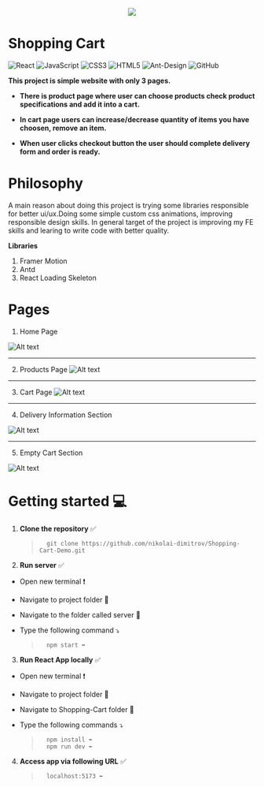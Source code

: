 <p align="center">
    <img src="https://res.cloudinary.com/dltjy2gzz/image/upload/v1724929925/E-Store%20Screenshots/E-Store_p7eom9.png">
</p>

# Shopping Cart

![React](https://img.shields.io/badge/react-%2320232a.svg?style=for-the-badge&logo=react&logoColor=%2361DAFB)
![JavaScript](https://img.shields.io/badge/javascript-%23323330.svg?style=for-the-badge&logo=javascript&logoColor=%23F7DF1E)
![CSS3](https://img.shields.io/badge/css3-%231572B6.svg?style=for-the-badge&logo=css3&logoColor=white)
![HTML5](https://img.shields.io/badge/html5-%23E34F26.svg?style=for-the-badge&logo=html5&logoColor=white)
![Ant-Design](https://img.shields.io/badge/-AntDesign-%230170FE?style=for-the-badge&logo=ant-design&logoColor=white)
![GitHub](https://img.shields.io/badge/github-%23121011.svg?style=for-the-badge&logo=github&logoColor=white)

**This project is simple website with only 3 pages.**

-   **There is product page where user can choose products check product specifications and add it into a cart.**

-   **In cart page users can increase/decrease quantity of items you have choosen, remove an item.**

-   **When user clicks checkout button the user should complete delivery form and order is ready.**

# Philosophy

A main reason about doing this project is trying some libraries responsible for better ui/ux.Doing some simple custom css animations, improving responsible design skills. In general target of the project is improving my FE skills and learing to write code with better quality.

**Libraries**

1. Framer Motion
2. Antd
3. React Loading Skeleton

# Pages

1. Home Page

![Alt text](https://res.cloudinary.com/dltjy2gzz/image/upload/v1724930043/E-Store%20Screenshots/Screenshot_2024-08-27_at_15.29.41_3_ilazsh.png)

---

2. Products Page
   ![Alt text](https://res.cloudinary.com/dltjy2gzz/image/upload/v1724930077/E-Store%20Screenshots/Screenshot_2024-08-27_at_15.29.41_igrgw0.png)

---

3. Cart Page
   ![Alt text](https://res.cloudinary.com/dltjy2gzz/image/upload/v1724930056/E-Store%20Screenshots/Screenshot_2024-08-27_at_15.29.50_ldpteu.png)

---

4. Delivery Information Section

![Alt text](https://res.cloudinary.com/dltjy2gzz/image/upload/v1724930056/E-Store%20Screenshots/Screenshot_2024-08-27_at_15.29.50_ldpteu.png)

---

5. Empty Cart Section

![Alt text](https://res.cloudinary.com/dltjy2gzz/image/upload/v1724930145/E-Store%20Screenshots/Screenshot_2024-08-27_at_15.32.55_raugry.png)

# Getting started 💻

1.  **Clone the repository** ✅

    >       git clone https://github.com/nikolai-dimitrov/Shopping-Cart-Demo.git

2.  **Run server** ✅

-   Open new terminal ❗
-   Navigate to project folder 📂
-   Navigate to the folder called server 📂
-   Type the following command ⤵️

    >       npm start ⬅️

3. **Run React App locally** ✅

-   Open new terminal ❗
-   Navigate to project folder 📂
-   Navigate to Shopping-Cart folder 📂
-   Type the following commands ⤵️

    >       npm install ⬅️
    >       npm run dev ⬅️

4. **Access app via following URL** ✅
    >       localhost:5173 ⬅️
